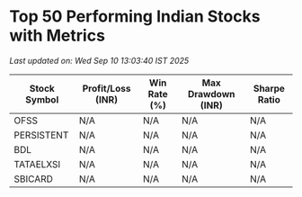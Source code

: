 # Top 50 Performing Indian Stocks with Metrics

*Last updated on: Wed Sep 10 13:03:40 IST 2025*

| Stock Symbol | Profit/Loss (INR) | Win Rate (%) | Max Drawdown (INR) | Sharpe Ratio |
| ------------ | ----------------- | ------------ | ------------------ | ------------ |
| OFSS | N/A | N/A | N/A | N/A |
| PERSISTENT | N/A | N/A | N/A | N/A |
| BDL | N/A | N/A | N/A | N/A |
| TATAELXSI | N/A | N/A | N/A | N/A |
| SBICARD | N/A | N/A | N/A | N/A |
